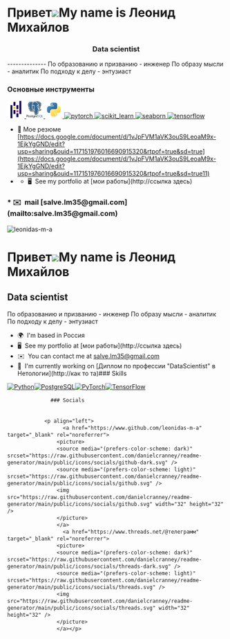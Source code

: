 Привет![](https://user-images.githubusercontent.com/18350557/176309783-0785949b-9127-417c-8b55-ab5a4333674e.gif)My name is Леонид Михайлов
=======================================================================================================================================
<h3 align="center">Data scientist</h3>
--------------
По образованию и призванию - инженер 
По образу мысли - аналитик 
По подходу к делу - энтузиаст

<h3 align="left">Основные инструменты</h3>
<p align="left"> <a href="https://pandas.pydata.org/" target="_blank" rel="noreferrer"> <img src="https://raw.githubusercontent.com/devicons/devicon/2ae2a900d2f041da66e950e4d48052658d850630/icons/pandas/pandas-original.svg" alt="pandas" width="40" height="40"/> </a> <a href="https://www.postgresql.org" target="_blank" rel="noreferrer"> <img src="https://raw.githubusercontent.com/devicons/devicon/master/icons/postgresql/postgresql-original-wordmark.svg" alt="postgresql" width="40" height="40"/> </a> <a href="https://www.python.org" target="_blank" rel="noreferrer"> <img src="https://raw.githubusercontent.com/devicons/devicon/master/icons/python/python-original.svg" alt="python" width="40" height="40"/> </a> <a href="https://pytorch.org/" target="_blank" rel="noreferrer"> <img src="https://www.vectorlogo.zone/logos/pytorch/pytorch-icon.svg" alt="pytorch" width="40" height="40"/> </a> <a href="https://scikit-learn.org/" target="_blank" rel="noreferrer"> <img src="https://upload.wikimedia.org/wikipedia/commons/0/05/Scikit_learn_logo_small.svg" alt="scikit_learn" width="40" height="40"/> </a> <a href="https://seaborn.pydata.org/" target="_blank" rel="noreferrer"> <img src="https://seaborn.pydata.org/_images/logo-mark-lightbg.svg" alt="seaborn" width="40" height="40"/> </a> <a href="https://www.tensorflow.org" target="_blank" rel="noreferrer"> <img src="https://www.vectorlogo.zone/logos/tensorflow/tensorflow-icon.svg" alt="tensorflow" width="40" height="40"/> </a> </p>

- 📄 Мое резюме [https://docs.google.com/document/d/1vJpFVM1aVK3ouS9LeoaM9x-1EjkYgGND/edit?usp=sharing&ouid=117151976016690915320&rtpof=true&sd=true](https://docs.google.com/document/d/1vJpFVM1aVK3ouS9LeoaM9x-1EjkYgGND/edit?usp=sharing&ouid=117151976016690915320&rtpof=true&sd=true11)
- *   🖥️  See my portfolio at [мои работы](http://ссылка здесь)

<h3 align="left">*   ✉️  mail [salve.lm35@gmail.com](mailto:salve.lm35@gmail.com)</h3>
<p align="left">
</p>

<p><img align="center" src="https://github-readme-stats.vercel.app/api/top-langs?username=leonidas-m-a&show_icons=true&locale=en&layout=compact" alt="leonidas-m-a" /></p>


Привет![](https://user-images.githubusercontent.com/18350557/176309783-0785949b-9127-417c-8b55-ab5a4333674e.gif)My name is Леонид Михайлов
=======================================================================================================================================

Data scientist
--------------

По образованию и призванию - инженер 
По образу мысли - аналитик 
По подходу к делу - энтузиаст

*   🌍  I'm based in Россия
*   🖥️  See my portfolio at [мои работы](http://ссылка здесь)
*   ✉️  You can contact me at [salve.lm35@gmail.com](mailto:salve.lm35@gmail.com)
*   🚀  I'm currently working on [Диплом по профессии "DataScientist" в Нетологии](http://как то та)### Skills 
<p align="left">
<a href="https://www.python.org/" target="_blank" rel="noreferrer"><img src="https://raw.githubusercontent.com/danielcranney/readme-generator/main/public/icons/skills/python-colored.svg" width="36" height="36" alt="Python" /></a><a href="https://www.postgresql.org/" target="_blank" rel="noreferrer"><img src="https://raw.githubusercontent.com/danielcranney/readme-generator/main/public/icons/skills/postgresql-colored.svg" width="36" height="36" alt="PostgreSQL" /></a><a href="https://pytorch.org/" target="_blank" rel="noreferrer"><img src="https://raw.githubusercontent.com/danielcranney/readme-generator/main/public/icons/skills/pytorch-colored.svg" width="36" height="36" alt="PyTorch" /></a><a href="https://www.tensorflow.org/" target="_blank" rel="noreferrer"><img src="https://raw.githubusercontent.com/danielcranney/readme-generator/main/public/icons/skills/tensorflow-colored.svg" width="36" height="36" alt="TensorFlow" /></a>
                    </p>
                    
                  ### Socials
                  
                  
                <p align="left">
                      <a href="https://www.github.com/leonidas-m-a" target="_blank" rel="noreferrer">
                    <picture>
                    <source media="(prefers-color-scheme: dark)" srcset="https://raw.githubusercontent.com/danielcranney/readme-generator/main/public/icons/socials/github-dark.svg" />
                    <source media="(prefers-color-scheme: light)" srcset="https://raw.githubusercontent.com/danielcranney/readme-generator/main/public/icons/socials/github.svg" />
                    <img src="https://raw.githubusercontent.com/danielcranney/readme-generator/main/public/icons/socials/github.svg" width="32" height="32" />
                    </picture>
                    </a>
                      <a href="https://www.threads.net/@телеграмм" target="_blank" rel="noreferrer">
                    <picture>
                    <source media="(prefers-color-scheme: dark)" srcset="https://raw.githubusercontent.com/danielcranney/readme-generator/main/public/icons/socials/threads-dark.svg" />
                    <source media="(prefers-color-scheme: light)" srcset="https://raw.githubusercontent.com/danielcranney/readme-generator/main/public/icons/socials/threads.svg" />
                    <img src="https://raw.githubusercontent.com/danielcranney/readme-generator/main/public/icons/socials/threads.svg" width="32" height="32" />
                    </picture>
                    </a></p>
